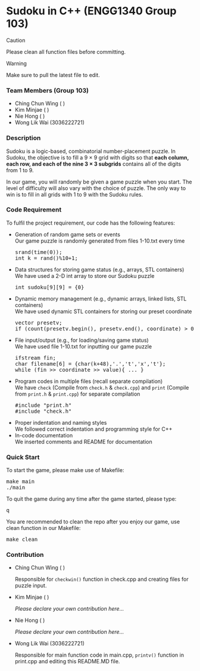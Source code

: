 # Sudoku in C++ (ENGG1340 Group 103)
> [!Caution]
> Please clean all function files before committing.

> [!Warning]
> Make sure to pull the latest file to edit.

<h3>Team Members (Group 103)</h3>
<ul><li>Ching Chun Wing ( )</li>
<li>Kim Minjae ( )</li>
<li>Nie Hong ( )</li>
<li>Wong Lik Wai (3036222721)</li>
</ul>

<h3>Description</h3>
<p>Sudoku is a logic-based, combinatorial number-placement puzzle. In Sudoku, the objective is to fill a 9 × 9 grid with digits so that <b>each column, each row, and each of the nine 3 × 3 subgrids</b> contains all of the digits from 1 to 9.</p>
<p>In our game, you will randomly be given a game puzzle when you start. The level of difficulty will also vary with the choice of puzzle. The only way to win is to fill in all grids with 1 to 9 with the Sudoku rules.</p>
  
<h3>Code Requirement</h3>
<p>To fulfil the project requirement, our code has the following features:
<ul><li>Generation of random game sets or events<br>
  Our game puzzle is randomly generated from files 1-10.txt every time<br>
    <pre>srand(time(0));<br>int k = rand()%10+1;</pre></li>
</li>
  <li>Data structures for storing game status (e.g., arrays, STL containers)<br>
    We have used a 2-D int array to store our Sudoku puzzle<br>
    <pre>int sudoku[9][9] = {0}</pre></li>
  <li>Dynamic memory management (e.g., dynamic arrays, linked lists, STL containers)
  <br>
    We have used dynamic STL containers for storing our preset coordinate<br>
    <pre>vector<string> presetv;<br>if (count(presetv.begin(), presetv.end(), coordinate) > 0){ ... }</pre></li>
  <li>File input/output (e.g., for loading/saving game status)<br>
    We have used file 1-10.txt for inputting our game puzzle<br>
    <pre>ifstream fin;<br>char filename[6] = {char(k+48),'.','t','x','t'};<br>while (fin >> coordinate >> value){ ... }</pre></li>
  <li>Program codes in multiple files (recall separate compilation)<br>
    We have <code>check</code> (Compile from <code>check.h</code> & <code>check.cpp</code>) and <code>print</code> (Compile from <code>print.h</code> & <code>print.cpp</code>) for separate compilation<br>
    <pre>#include "print.h"<br>#include "check.h"
</pre></li></li>
  <li>Proper indentation and naming styles<br>We followed correct indentation and programming style for C++</li>
  <li>In-code documentation<br>We inserted comments and README for documentation</li>
</p></ul>

<h3>Quick Start</h3>
<p>To start the game, please make use of Makefile:
<pre>make main<br>./main</pre>
</p>
<p>To quit the game during any time after the game started, please type:
<pre>q</pre>
</p>
<p>You are recommended to clean the repo after you enjoy our game, use clean function in our Makefile:
<pre>make clean</pre>
</p>

<h3>Contribution</h3>
<ul><li>Ching Chun Wing ( )
<p>Responsible for <code>checkwin()</code> function in check.cpp and creating files for puzzle input.</p></li>
<li>Kim Minjae ( )
<p><i>Please declare your own contribution here...</i></p></li>
<li>Nie Hong ( )
<p><i>Please declare your own contribution here...</i></p></li>
<li>Wong Lik Wai (3036222721)
<p>Responsible for main function code in main.cpp, <code>printv()</code> function in print.cpp and editing this README.MD file.</p></li>
